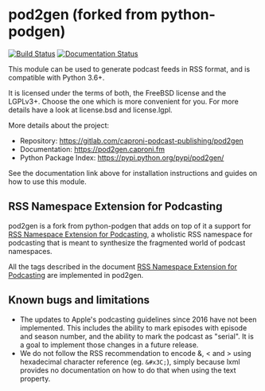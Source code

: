 pod2gen (forked from python-podgen)
===================================

[![Build Status](https://gitlab.com/caproni-podcast-publishing/pod2gen/badges/master/pipeline.svg?key_text=build)](https://gitlab.com/caproni-podcast-publishing/pod2gen/badges/master/pipeline.svg?key_text=build)
[![Documentation Status](https://readthedocs.org/projects/pod2gen/badge/?version=latest)](http://pod2gen.readthedocs.io/en/latest/?badge=latest)


This module can be used to generate podcast feeds in RSS format, and is
compatible with Python 3.6+.

It is licensed under the terms of both, the FreeBSD license and the LGPLv3+.
Choose the one which is more convenient for you. For more details have a look
at license.bsd and license.lgpl.

More details about the project:

- Repository:            https://gitlab.com/caproni-podcast-publishing/pod2gen
- Documentation:         https://pod2gen.caproni.fm
- Python Package Index:  https://pypi.python.org/pypi/pod2gen/


See the documentation link above for installation instructions and
guides on how to use this module.

RSS Namespace Extension for Podcasting
--------------------------

pod2gen is a fork from python-podgen that adds on top of it a support for 
[RSS Namespace Extension for Podcasting](https://podcastindex.org/namespace/1.0),
a wholistic RSS namespace for podcasting that is meant to synthesize the fragmented 
world of podcast namespaces. 

All the tags described in the document 
[RSS Namespace Extension for Podcasting](https://podcastindex.org/namespace/1.0) 
are implemented in pod2gen.

Known bugs and limitations
--------------------------

* The updates to Apple's podcasting guidelines since 2016 have not been
  implemented. This includes the ability to mark episodes
  with episode and season number, and the ability to mark the podcast as
  "serial". It is a goal to implement those changes in a future release.
* We do not follow the RSS recommendation to encode &amp;, &lt; and &gt; using
  hexadecimal character reference (eg. `&#x3C;`), simply because lxml provides
  no documentation on how to do that when using the text property.
